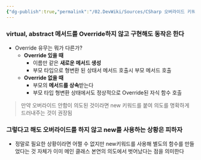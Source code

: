 ```yaml
---
{"dg-publish":true,"permalink":"/02.DevWiki/Sources/CSharp 오버라이드 키워드 유무의 차이/","tags":["dg-publish"],"noteIcon":"","created":"2025-05-23T01:28:14.326+09:00","updated":"2025-07-19T22:58:36.967+09:00"}
---
```


### virtual, abstract 메서드를 Override하지 않고 구현해도 동작은 한다

- Override 유무는 뭐가 다른가?
    - **Override 있을 때**
        - 이름만 같은 **새로운 메서드 생성**
        - 부모 타입으로 형변환 된 상태서 메서드 호출시 부모 메서드 호출
    - **Override 없을 때**
        - 부모의 **메서드를 상속**받는다
        - 부모 타입 형변환 상태에서도 정상적으로 Override된 자식 함수 호출

> 만약 오버라이드 안함이 의도된 것이라면 new 키워드를 붙여 의도를 명확하게 드러내주는 것이 권장됨

### 그렇다고 해도 오버라이드를 하지 않고 new를 사용하는 상황은 피하자

- 정말로 필요한 상황이라면 어쩔 수 없지만 new키워드를 사용해 별도의 함수를 만들었다는 것 자체가 이미 메인 클래스 본연의 의도에서 벗어났다는 점을 의미한다